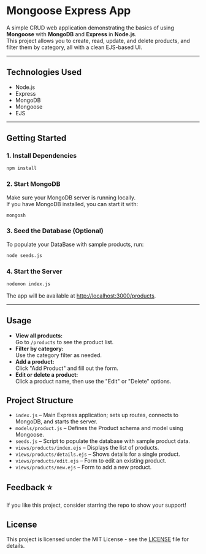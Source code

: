 # Mongoose Express App

A simple CRUD web application demonstrating the basics of using **Mongoose** with **MongoDB** and **Express** in **Node.js**.  
This project allows you to create, read, update, and delete products, and filter them by category, all with a clean EJS-based UI.

---

## Technologies Used

- Node.js
- Express
- MongoDB
- Mongoose
- EJS

---

## Getting Started

### 1. Install Dependencies

```bash
npm install
```

### 2. Start MongoDB

Make sure your MongoDB server is running locally.  
If you have MongoDB installed, you can start it with:

```bash
mongosh
```

### 3. Seed the Database (Optional)

To populate your DataBase with sample products, run:

```bash
node seeds.js
```

### 4. Start the Server

```bash
nodemon index.js
```

The app will be available at [http://localhost:3000/products](http://localhost:3000/products).

---

## Usage

- **View all products:**  
  Go to `/products` to see the product list.
- **Filter by category:**  
  Use the category filter as needed.
- **Add a product:**  
  Click "Add Product" and fill out the form.
- **Edit or delete a product:**  
  Click a product name, then use the "Edit" or "Delete" options.

## Project Structure

- `index.js` – Main Express application; sets up routes, connects to MongoDB, and starts the server.
- `models/product.js` – Defines the Product schema and model using Mongoose.
- `seeds.js` – Script to populate the database with sample product data.
- `views/products/index.ejs` – Displays the list of products.
- `views/products/details.ejs` – Shows details for a single product.
- `views/products/edit.ejs` – Form to edit an existing product.
- `views/products/new.ejs` – Form to add a new product.

## Feedback ⭐️
If you like this project, consider starring the repo to show your support!

## License
This project is licensed under the MIT License - see the [LICENSE](LICENSE) file for details.